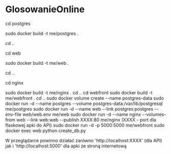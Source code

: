 # GlosowanieOnline

  cd postgres
  
  sudo docker build -t me/postgres .
  
  cd ..
  
  cd web
  
  sudo docker build -t me/web .
  
  cd ..
  
  cd nginx
  
  sudo docker build -t me/nginx .
  cd ..
  cd webfront
  sudo docker build -t me/webfront .
  cd ..
  sudo docker volume create --name postgres-data
  sudo docker run -d --name postgres --volume postgres-data:/var/lib/postgresql me/postgres
  sudo docker run -d --name web --link postgres:postgres --env-file web/web.env me/web
  sudo docker run -d --name nginx --volumes-from web --link web:web --publish XXXX:80  me/nginx
 (XXXX - port dla flaskowej apki do API)
  sudo docker run -d -p 5000:5000 me/webfront
  sudo docker exec web python create_db.py
  
W przeglądarce powinno działać zarówno 'http://localhost:XXXX' (dla API) jak i 'http://localhost:5000' dla apki ze stroną internetową
  
